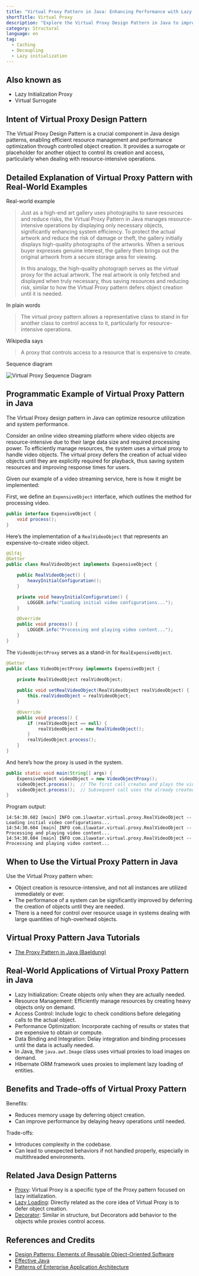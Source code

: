 ```yaml
---
title: "Virtual Proxy Pattern in Java: Enhancing Performance with Lazy Loading Techniques"
shortTitle: Virtual Proxy
description: "Explore the Virtual Proxy Design Pattern in Java to improve your applications. Learn how this pattern optimizes performance and manages resources efficiently by controlling the creation and access of resource-intensive objects. Ideal for developers looking to enhance system responsiveness."
category: Structural
language: en
tag:
  - Caching
  - Decoupling
  - Lazy initialization
---
```


## Also known as

* Lazy Initialization Proxy
* Virtual Surrogate

## Intent of Virtual Proxy Design Pattern

The Virtual Proxy Design Pattern is a crucial component in Java design patterns, enabling efficient resource management and performance optimization through controlled object creation. It provides a surrogate or placeholder for another object to control its creation and access, particularly when dealing with resource-intensive operations.

## Detailed Explanation of Virtual Proxy Pattern with Real-World Examples

Real-world example

> Just as a high-end art gallery uses photographs to save resources and reduce risks, the Virtual Proxy Pattern in Java manages resource-intensive operations by displaying only necessary objects, significantly enhancing system efficiency. To protect the actual artwork and reduce the risk of damage or theft, the gallery initially displays high-quality photographs of the artworks. When a serious buyer expresses genuine interest, the gallery then brings out the original artwork from a secure storage area for viewing.
> 
> In this analogy, the high-quality photograph serves as the virtual proxy for the actual artwork. The real artwork is only fetched and displayed when truly necessary, thus saving resources and reducing risk, similar to how the Virtual Proxy pattern defers object creation until it is needed.

In plain words

> The virtual proxy pattern allows a representative class to stand in for another class to control access to it, particularly for resource-intensive operations.

Wikipedia says

> A proxy that controls access to a resource that is expensive to create.

Sequence diagram

![Virtual Proxy Sequence Diagram](./etc/virtual-proxy-sequence-diagram.png)

## Programmatic Example of Virtual Proxy Pattern in Java

The Virtual Proxy design pattern in Java can optimize resource utilization and system performance.

Consider an online video streaming platform where video objects are resource-intensive due to their large data size and required processing power. To efficiently manage resources, the system uses a virtual proxy to handle video objects. The virtual proxy defers the creation of actual video objects until they are explicitly required for playback, thus saving system resources and improving response times for users.

Given our example of a video streaming service, here is how it might be implemented:

First, we define an `ExpensiveObject` interface, which outlines the method for processing video.

```java
public interface ExpensiveObject {
    void process();
}
```

Here’s the implementation of a `RealVideoObject` that represents an expensive-to-create video object.

```java
@Slf4j
@Getter
public class RealVideoObject implements ExpensiveObject {

    public RealVideoObject() {
        heavyInitialConfiguration();
    }

    private void heavyInitialConfiguration() {
        LOGGER.info("Loading initial video configurations...");
    }

    @Override
    public void process() {
        LOGGER.info("Processing and playing video content...");
    }
}
```

The `VideoObjectProxy` serves as a stand-in for `RealExpensiveObject`.

```java
@Getter
public class VideoObjectProxy implements ExpensiveObject {
    
    private RealVideoObject realVideoObject;

    public void setRealVideoObject(RealVideoObject realVideoObject) {
        this.realVideoObject = realVideoObject;
    }

    @Override
    public void process() {
        if (realVideoObject == null) {
            realVideoObject = new RealVideoObject();
        }
        realVideoObject.process();
    }
}
```

And here’s how the proxy is used in the system.

```java
public static void main(String[] args) {
    ExpensiveObject videoObject = new VideoObjectProxy();
    videoObject.process();  // The first call creates and plays the video
    videoObject.process();  // Subsequent call uses the already created object
}
```

Program output:

```
14:54:30.602 [main] INFO com.iluwatar.virtual.proxy.RealVideoObject -- Loading initial video configurations...
14:54:30.604 [main] INFO com.iluwatar.virtual.proxy.RealVideoObject -- Processing and playing video content...
14:54:30.604 [main] INFO com.iluwatar.virtual.proxy.RealVideoObject -- Processing and playing video content...
```

## When to Use the Virtual Proxy Pattern in Java

Use the Virtual Proxy pattern when:

* Object creation is resource-intensive, and not all instances are utilized immediately or ever.
* The performance of a system can be significantly improved by deferring the creation of objects until they are needed.
* There is a need for control over resource usage in systems dealing with large quantities of high-overhead objects.

## Virtual Proxy Pattern Java Tutorials

* [The Proxy Pattern in Java (Baeldung)](https://www.baeldung.com/java-proxy-pattern)

## Real-World Applications of Virtual Proxy Pattern in Java

* Lazy Initialization: Create objects only when they are actually needed.
* Resource Management: Efficiently manage resources by creating heavy objects only on demand.
* Access Control: Include logic to check conditions before delegating calls to the actual object.
* Performance Optimization: Incorporate caching of results or states that are expensive to obtain or compute.
* Data Binding and Integration: Delay integration and binding processes until the data is actually needed.
* In Java, the `java.awt.Image` class uses virtual proxies to load images on demand.
* Hibernate ORM framework uses proxies to implement lazy loading of entities.

## Benefits and Trade-offs of Virtual Proxy Pattern

Benefits:

* Reduces memory usage by deferring object creation.
* Can improve performance by delaying heavy operations until needed.

Trade-offs:

* Introduces complexity in the codebase.
* Can lead to unexpected behaviors if not handled properly, especially in multithreaded environments.

## Related Java Design Patterns

* [Proxy](https://java-design-patterns.com/patterns/proxy/): Virtual Proxy is a specific type of the Proxy pattern focused on lazy initialization.
* [Lazy Loading](https://java-design-patterns.com/patterns/lazy-loading/): Directly related as the core idea of Virtual Proxy is to defer object creation.
* [Decorator](https://java-design-patterns.com/patterns/decorator/): Similar in structure, but Decorators add behavior to the objects while proxies control access.

## References and Credits

* [Design Patterns: Elements of Reusable Object-Oriented Software](https://amzn.to/3w0pvKI)
* [Effective Java](https://amzn.to/4cGk2Jz)
* [Patterns of Enterprise Application Architecture](https://amzn.to/3WfKBPR)
